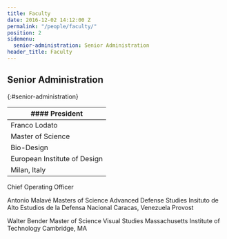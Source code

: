 ```yaml
---
title: Faculty
date: 2016-12-02 14:12:00 Z
permalink: "/people/faculty/"
position: 2
sidemenu:
  senior-administration: Senior Administration
header_title: Faculty
---
```


## Senior Administration
{:#senior-administration}



|#### President   |
| ------------- |
| Franco Lodato    |
| Master of Science   |
| Bio-Design    |
| European Institute of Design    |
| Milan, Italy    |



Chief Operating Officer

Antonio Malavé
Masters of Science
Advanced Defense Studies
Insituto de Alto Estudios de la Defensa Nacional
Caracas, Venezuela
Provost

Walter Bender
Master of Science
Visual Studies
Massachusetts Institute of Technology
Cambridge, MA
